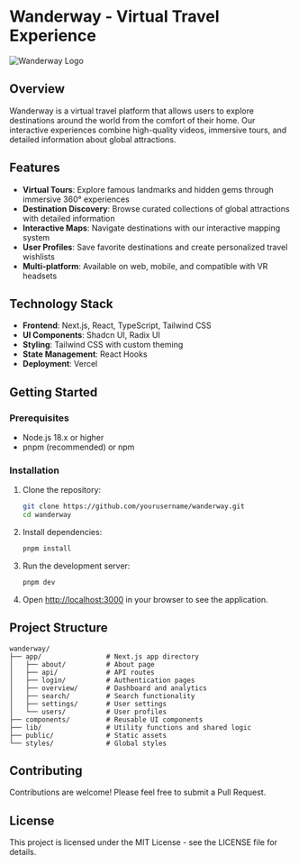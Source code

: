 # Wanderway - Virtual Travel Experience

![Wanderway Logo](public/logo.png)

## Overview

Wanderway is a virtual travel platform that allows users to explore destinations around the world from the comfort of their home. Our interactive experiences combine high-quality videos, immersive tours, and detailed information about global attractions.

## Features

- **Virtual Tours**: Explore famous landmarks and hidden gems through immersive 360° experiences
- **Destination Discovery**: Browse curated collections of global attractions with detailed information
- **Interactive Maps**: Navigate destinations with our interactive mapping system
- **User Profiles**: Save favorite destinations and create personalized travel wishlists
- **Multi-platform**: Available on web, mobile, and compatible with VR headsets

## Technology Stack

- **Frontend**: Next.js, React, TypeScript, Tailwind CSS
- **UI Components**: Shadcn UI, Radix UI
- **Styling**: Tailwind CSS with custom theming
- **State Management**: React Hooks
- **Deployment**: Vercel

## Getting Started

### Prerequisites

- Node.js 18.x or higher
- pnpm (recommended) or npm

### Installation

1. Clone the repository:
   ```bash
   git clone https://github.com/yourusername/wanderway.git
   cd wanderway
   ```

2. Install dependencies:
   ```bash
   pnpm install
   ```

3. Run the development server:
   ```bash
   pnpm dev
   ```

4. Open [http://localhost:3000](http://localhost:3000) in your browser to see the application.

## Project Structure

```
wanderway/
├── app/                # Next.js app directory
│   ├── about/          # About page
│   ├── api/            # API routes
│   ├── login/          # Authentication pages
│   ├── overview/       # Dashboard and analytics
│   ├── search/         # Search functionality
│   ├── settings/       # User settings
│   └── users/          # User profiles
├── components/         # Reusable UI components
├── lib/                # Utility functions and shared logic
├── public/             # Static assets
└── styles/             # Global styles
```

## Contributing

Contributions are welcome! Please feel free to submit a Pull Request.

## License

This project is licensed under the MIT License - see the LICENSE file for details.
